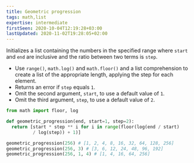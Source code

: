 ```yaml
---
title: Geometric progression
tags: math,list
expertise: intermediate
firstSeen: 2020-10-04T12:19:28+03:00
lastUpdated: 2020-11-02T19:28:05+02:00
---
```


Initializes a list containing the numbers in the specified range where `start` and `end` are inclusive and the ratio between two terms is `step`.

- Use `range()`, `math.log()` and `math.floor()` and a list comprehension to create a list of the appropriate length, applying the step for each element.
- Returns an error if `step` equals `1`.
- Omit the second argument, `start`, to use a default value of `1`.
- Omit the third argument, `step`, to use a default value of `2`.

```py
from math import floor, log

def geometric_progression(end, start=1, step=2):
  return [start * step ** i for i in range(floor(log(end / start)
          / log(step)) + 1)]
```

```py
geometric_progression(256) # [1, 2, 4, 8, 16, 32, 64, 128, 256]
geometric_progression(256, 3) # [3, 6, 12, 24, 48, 96, 192]
geometric_progression(256, 1, 4) # [1, 4, 16, 64, 256]
```
